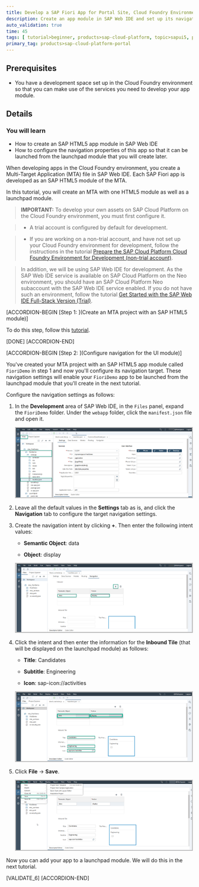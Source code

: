 ```yaml
---
title: Develop a SAP Fiori App for Portal Site, Cloud Foundry Environment
description: Create an app module in SAP Web IDE and set up its navigation so that it can be used in a Portal site.
auto_validation: true
time: 45
tags: [ tutorial>beginner, products>sap-cloud-platform, topic>sapui5, products>sap-cloud-platform-for-the-cloud-foundry-environment, products>sap-fiori, products>sap-web-ide]
primary_tag: products>sap-cloud-platform-portal
---
```


## Prerequisites
 - You have a development space set up in the Cloud Foundry environment so that you can make use of the services you need to develop your app module.


## Details
### You will learn
  - How to create an SAP HTML5 app module in SAP Web IDE
  - How to configure the navigation properties of this app so that it can be launched from the launchpad module that you will create later.

When developing apps in the Cloud Foundry environment, you create a Multi-Target Application (MTA) file in SAP Web IDE. Each SAP Fiori app is developed as an SAP HTML5 module of the MTA.

In this tutorial, you will create an MTA with one HTML5 module as well as a launchpad module.

>**IMPORTANT:**  To develop your own assets on SAP Cloud Platform on the Cloud Foundry environment, you must first configure it.

>   - A trial account is configured by default for development.

>   - If you are working on a non-trial account, and have not set up your Cloud Foundry environment for development, follow the instructions in the tutorial [Prepare the SAP Cloud Platform Cloud Foundry Environment for Development (non-trial account)](cp-portal-cloud-foundry-prepare-dev).

> In addition, we will be using SAP Web IDE for development. As the SAP Web IDE service is available on SAP Cloud Platform on the Neo environment, you should have an SAP Cloud Platform Neo subaccount with the SAP Web IDE service enabled. If you do not have such an environment, follow the tutorial [Get Started with the SAP Web IDE Full-Stack Version (Trial)](webide-innovation-beta).

[ACCORDION-BEGIN [Step 1: ](Create an MTA project with an SAP HTML5 module)]

To do this step, follow this [tutorial](cp-cf-fioriapps-create).


[DONE]
[ACCORDION-END]

[ACCORDION-BEGIN [Step 2: ](Configure navigation for the UI module)]

You've created your MTA project with an SAP HTML5 app module called `FioriDemo` in step 1 and now you'll configure its navigation target. These navigation settings will enable your `FioriDemo` app to be launched from the launchpad module that you'll create in the next tutorial.

Configure the navigation settings as follows:

1. In the **Development** area of SAP Web IDE, in the `Files` panel, expand the `FioriDemo` folder. Under the `webapp` folder, click the  `manifest.json` file and open it.

    ![Open manifest](2_select_manifest_json.png)

2. Leave all the default values in the **Settings** tab as is, and click the **Navigation** tab to configure the target navigation settings.

3. Create the navigation intent by clicking **+**.  Then enter the following intent values:  

    -	**Semantic Object**: data

    -	**Object**: display

      ![Define an intent](3_define_intent_navigation.png)

4. Click the intent and then enter the information for the **Inbound Tile** (that will be displayed on the launchpad module) as follows:

    -	**Title**: Candidates

    -	**Subtitle**: Engineering

    -	**Icon**: sap-icon://activities

      ![Define tile properties](4_tile_properties.png)

5. Click **File** -> **Save**.

    ![Save your settings](5_save_settings.png)

Now you can add your app to a launchpad module. We will do this in the next tutorial.

[VALIDATE_6]
[ACCORDION-END]
